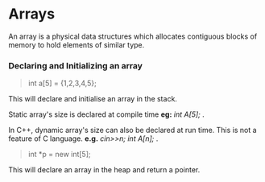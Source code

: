 # Arrays
An array is a physical data structures which allocates contiguous blocks of memory to hold elements of similar type.
### Declaring and Initializing an array
> int a[5] = {1,2,3,4,5};

This will declare and initialise an array in the stack. 

Static array's size is declared at compile time **eg:** *int A[5];* . 

In C++, dynamic array's size can also be declared at run time. This is not a feature of C language. **e.g.** *cin>>n; int A[n];* .

> int *p = new int[5];

This will declare an array in the heap and return a pointer.

